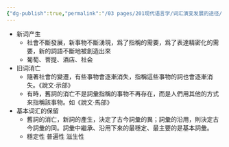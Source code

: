 ```yaml
---
{"dg-publish":true,"permalink":"/03 pages/201现代语言学/词汇演变发展的途径/","created":"2024-11-30T21:03:10.413+08:00","updated":"2025-03-02T15:01:10.400+08:00"}
---
```



- 新词产生
	- 社會不斷發展，新事物不斷湧現，爲了指稱的需要，爲了表達精密化的需要，新的詞語不斷地被創造出來
	- 葡萄、菩提、酒店、社会
- 旧词消亡
	- 隨著社會的變遷，有些事物會逐漸消失，指稱這些事物的詞也會逐漸消失。《說文·示部》
	- 有時，舊詞的消亡不是詞彙指稱的事物不再存在，而是人們用其他的方式來指稱該事物。如《說文·馬部》
- 基本词汇的保留
	- 舊詞的消亡，新詞的產生，決定了古今詞彙的異；詞彙的沿用，則決定古今詞彙的同。詞彙中繼承、沿用下來的最穩定、最主要的是基本詞彙。
	- 穩定性 普遍性 滋生性